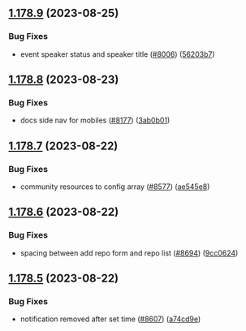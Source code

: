 ## [1.178.9](https://github.com/EddieHubCommunity/LinkFree/compare/v1.178.8...v1.178.9) (2023-08-25)


### Bug Fixes

* event speaker status and speaker title ([#8006](https://github.com/EddieHubCommunity/LinkFree/issues/8006)) ([56203b7](https://github.com/EddieHubCommunity/LinkFree/commit/56203b71d5224bbf1b2a6f6d919513c4d8726de1))



## [1.178.8](https://github.com/EddieHubCommunity/LinkFree/compare/v1.178.7...v1.178.8) (2023-08-23)


### Bug Fixes

* docs side nav for mobiles ([#8177](https://github.com/EddieHubCommunity/LinkFree/issues/8177)) ([3ab0b01](https://github.com/EddieHubCommunity/LinkFree/commit/3ab0b01ab9db601059bcef47bb5feebf9eca9237))



## [1.178.7](https://github.com/EddieHubCommunity/LinkFree/compare/v1.178.6...v1.178.7) (2023-08-22)


### Bug Fixes

* community resources to config array ([#8577](https://github.com/EddieHubCommunity/LinkFree/issues/8577)) ([ae545e8](https://github.com/EddieHubCommunity/LinkFree/commit/ae545e8a58a2547656a6cd2c029232e9d9e4f0f1))



## [1.178.6](https://github.com/EddieHubCommunity/LinkFree/compare/v1.178.5...v1.178.6) (2023-08-22)


### Bug Fixes

* spacing between add repo form and repo list ([#8694](https://github.com/EddieHubCommunity/LinkFree/issues/8694)) ([9cc0624](https://github.com/EddieHubCommunity/LinkFree/commit/9cc0624c3a2bed5ebadd6e4bbdce4864f210678f))



## [1.178.5](https://github.com/EddieHubCommunity/LinkFree/compare/v1.178.4...v1.178.5) (2023-08-22)


### Bug Fixes

* notification removed after set time ([#8607](https://github.com/EddieHubCommunity/LinkFree/issues/8607)) ([a74cd9e](https://github.com/EddieHubCommunity/LinkFree/commit/a74cd9e95fede2e554344575b6572b93b218b4a8))



